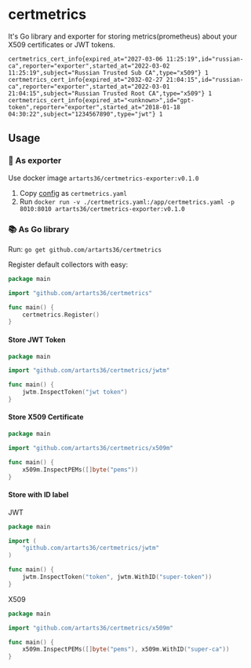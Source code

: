 # certmetrics

It's Go library and exporter for storing metrics(prometheus) about your X509 certificates or JWT tokens.

```
certmetrics_cert_info{expired_at="2027-03-06 11:25:19",id="russian-ca",reporter="exporter",started_at="2022-03-02 11:25:19",subject="Russian Trusted Sub CA",type="x509"} 1
certmetrics_cert_info{expired_at="2032-02-27 21:04:15",id="russian-ca",reporter="exporter",started_at="2022-03-01 21:04:15",subject="Russian Trusted Root CA",type="x509"} 1
certmetrics_cert_info{expired_at="<unknown>",id="gpt-token",reporter="exporter",started_at="2018-01-18 04:30:22",subject="1234567890",type="jwt"} 1
```

## Usage

### 🐳 As exporter

Use docker image `artarts36/certmetrics-exporter:v0.1.0`

1. Copy [config](./exporter/certmetrics.yaml) as `certmetrics.yaml`
2. Run `docker run -v ./certmetrics.yaml:/app/certmetrics.yaml -p 8010:8010 artarts36/certmetrics-exporter:v0.1.0`

### 📚 As Go library

Run: `go get github.com/artarts36/certmetrics`

Register default collectors with easy:

```go
package main

import "github.com/artarts36/certmetrics"

func main() {
	certmetrics.Register()
}
```

#### Store JWT Token

```go
package main

import "github.com/artarts36/certmetrics/jwtm"

func main() {
	jwtm.InspectToken("jwt token")
}
```

#### Store X509 Certificate

```go
package main

import "github.com/artarts36/certmetrics/x509m"

func main() {
	x509m.InspectPEMs([]byte("pems"))
}
```

#### Store with ID label 

JWT

```go
package main

import (
	"github.com/artarts36/certmetrics/jwtm"
)

func main() {
	jwtm.InspectToken("token", jwtm.WithID("super-token"))
}

```
X509

```go
package main

import "github.com/artarts36/certmetrics/x509m"

func main() {
	x509m.InspectPEMs([]byte("pems"), x509m.WithID("super-ca"))
}
```

